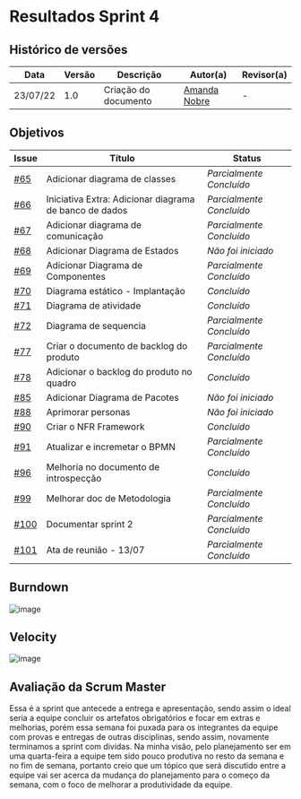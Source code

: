 # Resultados Sprint 4

## Histórico de versões

| Data     | Versão | Descrição            | Autor(a)                                     | Revisor(a) |
| -------- | ------ | -------------------- | -------------------------------------------- | ---------- |
| 23/07/22 | 1.0    | Criação do documento | [Amanda Nobre](https://github.com/AmandaNbr) | -          |

## Objetivos

| Issue                                                                     | Título                                                 | Status                   |
| ------------------------------------------------------------------------- | ------------------------------------------------------ | ------------------------ |
| [#65](https://github.com/UnBArqDsw2022-1/2022.1_G4_FluxoAgil/issues/65)   | Adicionar diagrama de classes                          | _Parcialmente Concluído_ |
| [#66](https://github.com/UnBArqDsw2022-1/2022.1_G4_FluxoAgil/issues/66)   | Iniciativa Extra: Adicionar diagrama de banco de dados | _Parcialmente Concluído_ |
| [#67](https://github.com/UnBArqDsw2022-1/2022.1_G4_FluxoAgil/issues/67)   | Adicionar diagrama de comunicação                      | _Parcialmente Concluído_ |
| [#68](https://github.com/UnBArqDsw2022-1/2022.1_G4_FluxoAgil/issues/68)   | Adicionar Diagrama de Estados                          | _Não foi iniciado_       |
| [#69](https://github.com/UnBArqDsw2022-1/2022.1_G4_FluxoAgil/issues/69)   | Adicionar Diagrama de Componentes                      | _Parcialmente Concluído_ |
| [#70](https://github.com/UnBArqDsw2022-1/2022.1_G4_FluxoAgil/issues/70)   | Diagrama estático - Implantação                        | _Concluído_              |
| [#71](https://github.com/UnBArqDsw2022-1/2022.1_G4_FluxoAgil/issues/71)   | Diagrama de atividade                                  | _Concluído_              |
| [#72](https://github.com/UnBArqDsw2022-1/2022.1_G4_FluxoAgil/issues/72)   | Diagrama de sequencia                                  | _Parcialmente Concluído_ |
| [#77](https://github.com/UnBArqDsw2022-1/2022.1_G4_FluxoAgil/issues/77)   | Criar o documento de backlog do produto                | _Parcialmente Concluído_ |
| [#78](https://github.com/UnBArqDsw2022-1/2022.1_G4_FluxoAgil/issues/78)   | Adicionar o backlog do produto no quadro               | _Concluído_              |
| [#85](https://github.com/UnBArqDsw2022-1/2022.1_G4_FluxoAgil/issues/85)   | Adicionar Diagrama de Pacotes                          | _Não foi iniciado_       |
| [#88](https://github.com/UnBArqDsw2022-1/2022.1_G4_FluxoAgil/issues/88)   | Aprimorar personas                                     | _Não foi iniciado_       |
| [#90](https://github.com/UnBArqDsw2022-1/2022.1_G4_FluxoAgil/issues/90)   | Criar o NFR Framework                                  | _Concluído_              |
| [#91](https://github.com/UnBArqDsw2022-1/2022.1_G4_FluxoAgil/issues/91)   | Atualizar e incremetar o BPMN                          | _Parcialmente Concluído_ |
| [#96](https://github.com/UnBArqDsw2022-1/2022.1_G4_FluxoAgil/issues/96)   | Melhoria no documento de introspecção                  | _Concluído_              |
| [#99](https://github.com/UnBArqDsw2022-1/2022.1_G4_FluxoAgil/issues/99)   | Melhorar doc de Metodologia                            | _Parcialmente Concluído_ |
| [#100](https://github.com/UnBArqDsw2022-1/2022.1_G4_FluxoAgil/issues/100) | Documentar sprint 2                                    | _Parcialmente Concluído_ |
| [#101](https://github.com/UnBArqDsw2022-1/2022.1_G4_FluxoAgil/issues/101) | Ata de reunião - 13/07                                 | _Parcialmente Concluído_ |

<!-- ## Quadro de conhecimentos

![image](link)

## Squad Health Check

![image](link) -->

## Burndown

![image](https://user-images.githubusercontent.com/44625056/179085643-3e88c87d-2668-4916-b52f-df0acc71d99d.png)

## Velocity 

![image](https://user-images.githubusercontent.com/44625056/179085529-7c73ad08-1eef-421f-b8c7-cf7f1e1b624f.png)

## Avaliação da Scrum Master

Essa é a sprint que antecede a entrega e apresentação, sendo assim o ideal seria a equipe concluir os artefatos obrigatórios e focar em extras e melhorias, porém essa semana foi puxada para os integrantes da equipe com provas e entregas de outras disciplinas, sendo assim, novamente terminamos a sprint com dividas. Na minha visão, pelo planejamento ser em uma quarta-feira a equipe tem sido pouco produtiva no resto da semana e no fim de semana, portanto creio que um tópico que será discutido entre a equipe vai ser acerca da mudança do planejamento para o começo da semana, com o foco de melhorar a produtividade da equipe.  
